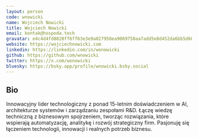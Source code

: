 ```yaml
---
layout: person
code: wnowicki
name: Wojciech Nowicki
title: Wojciech Nowicki
email: kontak@hospoda.tech
gravatar: e4c4d4fd8828ff6ff63e3e9a027958ea9069758aa7add5e8d452da6bb5d602a4
website: https://wojciechnowicki.com
linkedin: https://linkedin.com/in/wonowicki
github: https://github.com/wnowicki
twitter: https://x.com/wonowicki
bluesky: https://bsky.app/profile/wnowicki.bsky.social
---
```

## Bio

Innowacyjny lider technologiczny z ponad 15-letnim doświadczeniem w AI, architekturze systemów i zarządzaniu zespołami R&D. Łączę wiedzę techniczną z biznesowym spojrzeniem, tworząc rozwiązania, które wspierają automatyzację, analitykę i rozwój strategiczny firm. Pasjonuję się łączeniem technologii, innowacji i realnych potrzeb biznesu.
